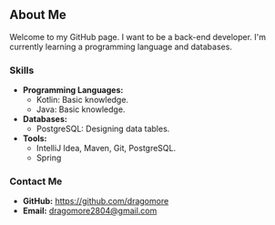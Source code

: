 ## About Me

Welcome to my GitHub page. I want to be a back-end developer. I'm currently learning a programming language and databases.

### Skills

* **Programming Languages:**
    * Kotlin:  Basic knowledge.
    * Java:  Basic knowledge.
* **Databases:**
    * PostgreSQL: Designing data tables.
* **Tools:**
    * IntelliJ Idea, Maven, Git, PostgreSQL.
    * Spring

### Contact Me
* **GitHub:** https://github.com/dragomore
* **Email:** dragomore2804@gmail.com
